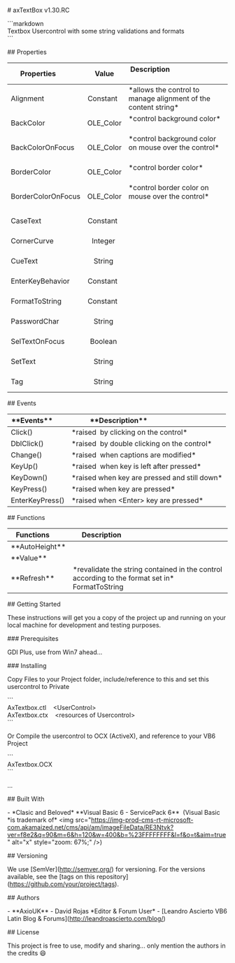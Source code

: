 \# axTextBox v1.30.RC

\`\`\`markdown  
Textbox Usercontrol with some string validations and formats  
\`\`\`

\## Properties

| Properties         |   Value   | Description                                                  |  
| ------------------ | :-------: | ------------------------------------------------------------ |  
| Alignment          | Constant  | \*allows the control to manage alignment of the content string\* |  
| BackColor          | OLE\_Color | \*control background color\*                                   |  
| BackColorOnFocus   | OLE\_Color | \*control background color on mouse over the control\*         |  
| BorderColor        | OLE\_Color | \*control border color\*                                       |  
| BorderColorOnFocus | OLE\_Color | \*control border color on mouse over the control\*             |  
| CaseText           | Constant  |                                                              |  
| CornerCurve        |  Integer  |                                                              |  
| CueText            |  String   |                                                              |  
| EnterKeyBehavior   | Constant  |                                                              |  
| FormatToString     | Constant  |                                                              |  
| PasswordChar       |  String   |                                                              |  
| SelTextOnFocus     |  Boolean  |                                                              |  
| SetText            |  String   |                                                              |  
| Tag                |  String   |                                                              |

\## Events

| \*\*Events\*\*      | \*\*Description\*\*                              |  
| --------------- | -------------------------------------------- |  
| Click()         | \*raised  by clicking on the control\*         |  
| DblClick()      | \*raised  by double clicking on the control\*  |  
| Change()        | \*raised  when captions are modified\*         |  
| KeyUp()         | \*raised  when key is left after pressed\*     |  
| KeyDown()       | \*raised when key are pressed and still down\* |  
| KeyPress()      | \*raised when key are pressed\*                |  
| EnterKeyPress() | \*raised when \<Enter> key are pressed\*        |

\## Functions

| Functions      | Description                                                  |  
| -------------- | ------------------------------------------------------------ |  
| \*\*AutoHeight\*\* |                                                              |  
| \*\*Value\*\*      |                                                              |  
| \*\*Refresh\*\*    | \*revalidate the string contained in the control according to the format set in\* FormatToString |

\## Getting Started

These instructions will get you a copy of the project up and running on your local machine for development and testing purposes.

\### Prerequisites

GDI Plus, use from Win7 ahead...

\### Installing

Copy Files to your Project folder, include/reference to this and set this usercontrol to Private

\`\`\`  
AxTextbox.ctl    \<UserControl>  
AxTextbox.ctx    \<resources of Usercontrol>  
\`\`\`

Or Compile the usercontrol to OCX (ActiveX), and reference to your VB6 Project

\`\`\`  
AxTextbox.OCX  
\`\`\`

...

\## Built With

\- \*Clasic and Beloved\* \*\*Visual Basic 6 - ServicePack 6\*\*  (Visual Basic \*is trademark of\* \<img src="https://img-prod-cms-rt-microsoft-com.akamaized.net/cms/api/am/imageFileData/RE3Ntvk?ver=f8e2&q=90&m=6&h=120&w=400&b=%23FFFFFFFF&l=f&o=t&aim=true" alt="x" style="zoom: 67%;" />)

\## Versioning

We use \[SemVer\](http://semver.org/) for versioning. For the versions available, see the \[tags on this repository\](https://github.com/your/project/tags).

\## Authors

\- \*\*AxioUK\*\* - David Rojas \*Editor & Forum User\* - \[Leandro Ascierto VB6 Latin Blog & Forums\](http://leandroascierto.com/blog/)

\## License

This project is free to use, modify and sharing... only mention the authors in the credits :smile:
